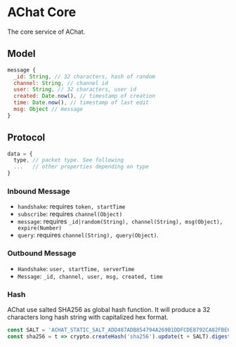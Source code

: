 # AChat Core

The core service of AChat.

## Model

```js
message {
  _id: String, // 32 characters, hash of random
  channel: String, // channel id
  user: String, // 32 characters, user id
  created: Date.now(), // timestamp of creation
  time: Date.now(), // timestamp of last edit
  msg: Object // message
}
```

## Protocol

```js
data = {
  type, // packet type. See following
  ...   // other properties depending on type
}
```

### Inbound Message

- `handshake`: requires `token, startTime`
- `subscribe`: requires `channel(Object)`
- `message`: requires `_id|random(String), channel(String), msg(Object), expire(Number)`
- `query`: requires `channel(String), query(Object)`.

### Outbound Message

- `Handshake`: `user, startTime, serverTime`
- `Message`: `_id, channel, user, msg, created, time`

### Hash

AChat use salted SHA256 as global hash function. It will produce a 32 characters long hash string with capitalized hex format.

```js
const SALT = 'ACHAT_STATIC_SALT_ADD487ADB854794A269B1DDFCDE8792CA82FBE6FA7D45956A8E2EF0839609D71'
const sha256 = t => crypto.createHash('sha256').update(t + SALT).digest('hex').toUpperCase()
```



